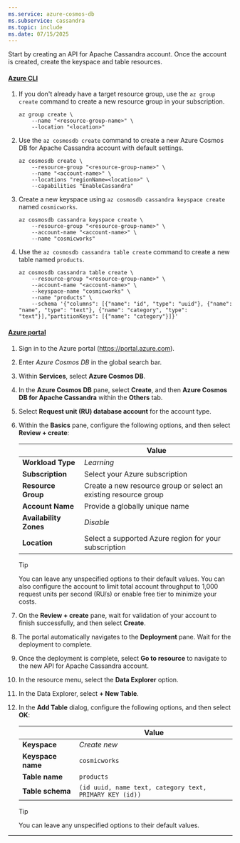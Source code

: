 ```yaml
---
ms.service: azure-cosmos-db
ms.subservice: cassandra
ms.topic: include
ms.date: 07/15/2025
---
```


Start by creating an API for Apache Cassandra account. Once the account is created, create the keyspace and table resources.

#### [Azure CLI](#tab/azure-cli)

1. If you don't already have a target resource group, use the `az group create` command to create a new resource group in your subscription.

    ```azurecli-interactive
    az group create \
        --name "<resource-group-name>" \
        --location "<location>"
    ```

1. Use the `az cosmosdb create` command to create a new Azure Cosmos DB for Apache Cassandra account with default settings.

    ```azurecli-interactive
    az cosmosdb create \
        --resource-group "<resource-group-name>" \
        --name "<account-name>" \
        --locations "regionName=<location>" \
        --capabilities "EnableCassandra"
    ```

1. Create a new keyspace using `az cosmosdb cassandra keyspace create` named `cosmicworks`.

    ```azurecli-interactive
    az cosmosdb cassandra keyspace create \
        --resource-group "<resource-group-name>" \
        --account-name "<account-name>" \
        --name "cosmicworks"
    ```

1. Use the `az cosmosdb cassandra table create` command to create a new table named `products`.

    ```azurecli-interactive
    az cosmosdb cassandra table create \
        --resource-group "<resource-group-name>" \
        --account-name "<account-name>" \
        --keyspace-name "cosmicworks" \
        --name "products" \
        --schema '{"columns": [{"name": "id", "type": "uuid"}, {"name": "name", "type": "text"}, {"name": "category", "type": "text"}],"partitionKeys": [{"name": "category"}]}'
    ```

#### [Azure portal](#tab/azure-portal)

1. Sign in to the Azure portal (<https://portal.azure.com>).

1. Enter *Azure Cosmos DB* in the global search bar.

1. Within **Services**, select **Azure Cosmos DB**.

1. In the **Azure Cosmos DB** pane, select **Create**, and then **Azure Cosmos DB for Apache Cassandra** within the **Others** tab.

1. Select **Request unit (RU) database account** for the account type.

1. Within the **Basics** pane, configure the following options, and then select **Review + create**:

    | | Value |
    | --- | --- |
    | **Workload Type** | *Learning* |
    | **Subscription** | Select your Azure subscription |
    | **Resource Group** | Create a new resource group or select an existing resource group |
    | **Account Name** | Provide a globally unique name |
    | **Availability Zones** | *Disable* |
    | **Location** | Select a supported Azure region for your subscription |

    > [!TIP]
    > You can leave any unspecified options to their default values. You can also configure the account to limit total account throughput to 1,000 request units per second (RU/s) or enable free tier to minimize your costs.

1. On the **Review + create** pane, wait for validation of your account to finish successfully, and then select **Create**.

1. The portal automatically navigates to the **Deployment** pane. Wait for the deployment to complete.

1. Once the deployment is complete, select **Go to resource** to navigate to the new API for Apache Cassandra account.

1. In the resource menu, select the **Data Explorer** option.

1. In the Data Explorer, select **+ New Table**.

1. In the **Add Table** dialog, configure the following options, and then select **OK**:

    | | Value |
    | --- | --- |
    | **Keyspace** | *Create new* |
    | **Keyspace name** | `cosmicworks` |
    | **Table name** | `products` |
    | **Table schema** | `(id uuid, name text, category text, PRIMARY KEY (id))`

    > [!TIP]
    > You can leave any unspecified options to their default values.

---
